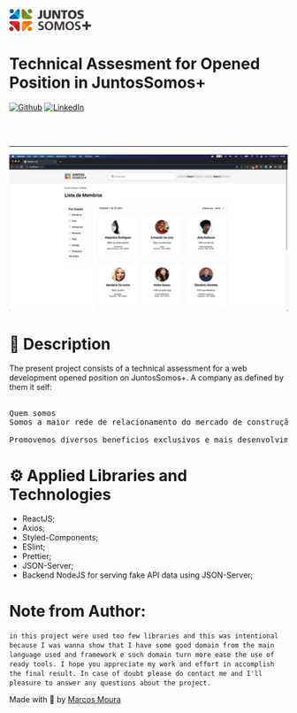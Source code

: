 <span align="center">
  <img src="readeMEassets/juntos-logo.png">
</span>

# Technical Assesment for Opened Position in JuntosSomos+

[![Github](https://img.shields.io/badge/Github-Marcos%20Moura-blue)](https://github.com/thomaslnx)
[![LinkedIn](https://img.shields.io/badge/LinkedIn-Marcos%20Moura-blue)](https://www.linkedin.com/in/marcos-de-moura-silva/)

<br/>
<br/>

<hr/>

<span align="center">
  <img src="readeMEassets/print.png">
</span>

# :memo: Description

<p>The present project consists of a technical assessment for a web development opened position on JuntosSomos+. A company as defined by them it self:
<br> <br>
<pre>Quem somos
Somos a maior rede de relacionamento do mercado de construção civil. Trabalhamos duro para unir empresas líderes do setor e conectá-las aos lojistas e profissionais de obra.
&nbsp;
Promovemos diversos benefícios exclusivos e mais desenvolvimento para quem coloca a mão na massa e ajuda a construir um Brasil melhor. </pre>
</p>

# ⚙️ Applied Libraries and Technologies

- ReactJS;
- Axios;
- Styled-Components;
- ESlint;
- Prettier;
- JSON-Server;
- Backend NodeJS for serving fake API data using JSON-Server;


# Note from Author:
```in this project were used too few libraries and this was intentional because I was wanna show that I have some good domain from the main language used and framework e such domain turn more ease the use of ready tools. I hope you appreciate my work and effort in accomplish the final result. In case of doubt please do contact me and I'll pleasure to answer any questions about the project.```

Made with :heartbeat: by [Marcos Moura](https://github.com/thomaslnx)
